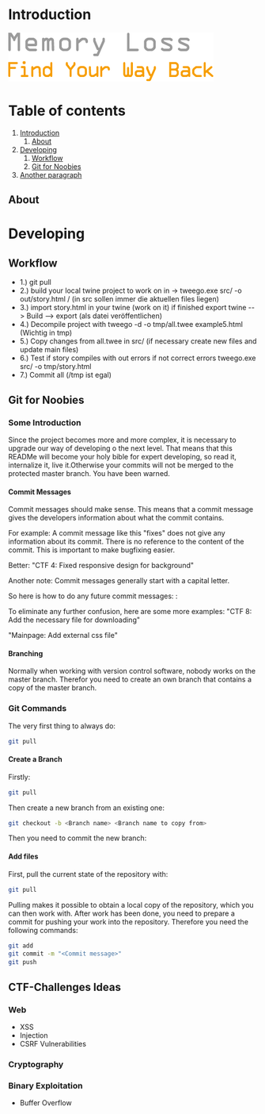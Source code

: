 # Introduction

![](title.png)

# Table of contents
1. [Introduction](#introduction)
    1. [About](#about)
2. [Developing](#developing)
    1. [Workflow](#workflow)
    2. [Git for Noobies](#Git-for-Noobies)
3. [Another paragraph](#paragraph2)

## About

# Developing

## Workflow 
- 1.) git pull
- 2.) build your local twine project to work on in -> tweego.exe src/ -o out/story.html / (in src sollen immer die aktuellen files liegen)
- 3.) import story.html in your twine (work on it) if finished export twine --> Build --> export (als datei veröffentlichen)
- 4.) Decompile  project with tweego -d -o tmp/all.twee example5.html (Wichtig in tmp)
- 5.) Copy changes from all.twee in src/ (if necessary create new files and update main files)
- 6.) Test if story compiles with out errors if not correct errors tweego.exe src/ -o tmp/story.html
- 7.) Commit all (/tmp ist egal)

## Git for Noobies

### Some Introduction
Since the project becomes more and more complex, it is necessary to upgrade our way of developing o the next level. That means that this READMe will become your holy bible for expert developing, so read it, internalize it, live it.Otherwise your commits will not be merged to the protected master branch. You have been warned.

#### Commit Messages
Commit messages should make sense. This means that a commit message gives the developers information about what the commit contains.

For example:
A commit message like this "fixes" does not give any information about its commit. There is no reference to the content of the commit. This is important to make bugfixing easier.

Better: 
"CTF 4: Fixed responsive design for background"

Another note: Commit messages generally start with a capital letter.

So here is how to do any future commit messages:
<Affiliation>: <What has been done>

To eliminate any further confusion, here are some more examples:
"CTF 8: Add the necessary file for downloading"
  
"Mainpage: Add external css file"

#### Branching
Normally when working with version control software, nobody works on the master branch. Therefor you need to create an own branch that contains a copy of the master branch.

### Git Commands
The very first thing to always do:
```sh
git pull
```

#### Create a Branch
Firstly:
```sh
git pull
```

Then create a new branch from an existing one:
```sh
git checkout -b <Branch name> <Branch name to copy from>
```

Then you need to commit the new branch: 

#### Add files
First, pull the current state of the repository with:
```sh
git pull
```

Pulling makes it possible to obtain a local copy of the repository, which you can then work with.
After work has been done, you need to prepare a commit for pushing your work into the repository. 
Therefore you need the following commands:
```sh
git add
git commit -m "<Commit message>"
git push
```

## CTF-Challenges Ideas

### Web
- XSS
- Injection
- CSRF Vulnerabilities

### Cryptography

### Binary Exploitation
- Buffer Overflow


